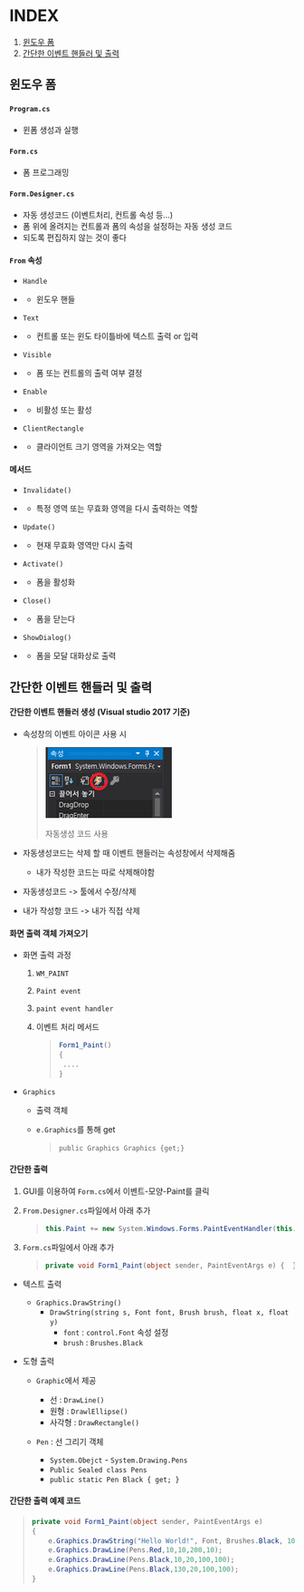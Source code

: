 # INDEX

1. [윈도우 폼](#윈도우-폼)
2. [간단한 이벤트 핸들러 및 출력](#간단한-이벤트-핸들러-및-출력)



## 윈도우 폼

#### `Program.cs`

- 윈폼 생성과 실행

 

#### `Form.cs`

- 폼 프로그래밍

 

#### `Form.Designer.cs`

- 자동 생성코드 (이벤트처리, 컨트롤 속성 등…)
- 폼 위에 올려지는 컨트롤과 폼의 속성을 설정하는 자동 생성 코드
- 되도록 편집하지 않는 것이 좋다

 

#### `From` 속성

- `Handle`

- - 윈도우 핸들

- `Text`

- - 컨트롤 또는 윈도 타이틀바에 텍스트 출력 or 입력

- `Visible`

- - 폼 또는 컨트롤의 출력 여부 결정

- `Enable`

- -  비활성 또는 활성

- `ClientRectangle`

- - 클라이언트 크기 영역을 가져오는 역할

 

#### 메서드

- `Invalidate()`

- - 특정 영역 또는 무효화 영역을 다시 출력하는 역할

- `Update()`

- - 현재 무효화 영역만 다시 출력

- `Activate()`

- - 폼을 활성화

- `Close()`

- - 폼을 닫는다

- `ShowDialog()`

- - 폼을 모달 대화상로 출력

## 간단한 이벤트 핸들러 및 출력

#### 간단한 이벤트 핸들러 생성 (Visual studio 2017 기준)

* 속성창의 이벤트 아이콘 사용 시

  > ![image](images/이벤트핸들러_1.png)
  >
  > 자동생성 코드 사용

* 자동생성코드는 삭제 할 때 이벤트 핸들러는 속성창에서 삭제해줌
  * 내가 작성한 코드는 따로 삭제해야함
* 자동생성코드 -> 툴에서 수정/삭제
* 내가 작성항 코드 -> 내가 직접 삭제



#### 화면 출력 객체 가져오기

* 화면 출력 과정

  1. `WM_PAINT`

  2. `Paint event`

  3. `paint event handler`

  4. 이벤트 처리 메서드

     > ```c#
     > Form1_Paint()
     > {
     > 	....
     > }
     > ```

* `Graphics`

  * 출력 객체

  * `e.Graphics`를 통해 get

    > `public Graphics Graphics {get;}`

#### 간단한 출력

1. GUI를 이용하여 `Form.cs`에서 이벤트-모양-Paint를 클릭

2. `From.Designer.cs`파일에서 아래 추가

   > ```c#
   > this.Paint += new System.Windows.Forms.PaintEventHandler(this.Form1_Paint);
   > ```

3. `Form.cs`파일에서 아래 추가

   > ```c#
   > private void Form1_Paint(object sender, PaintEventArgs e) {  }
   > ```

* 텍스트 출력

  * `Graphics.DrawString()`
    * `DrawString(string s, Font font, Brush brush, float x, float y)`
      * `font` : `control.Font` 속성 설정
      * `brush` : `Brushes.Black`

* 도형 출력

  * `Graphic`에서 제공

    * 선 : `DrawLine()`
    * 원형 : `DrawlEllipse()`
    * 사각형 : `DrawRectangle()`

  * `Pen` : 선 그리기 객체

    * `System.Obejct` - `System.Drawing.Pens`

    - `Public Sealed class Pens`
    - `public static Pen Black { get; }`

#### 간단한 출력 예제 코드

> ```c#
> private void Form1_Paint(object sender, PaintEventArgs e) 
> {
>     e.Graphics.DrawString("Hello World!", Font, Brushes.Black, 10, 10);
>     e.Graphics.DrawLine(Pens.Red,10,10,200,10);
>     e.Graphics.DrawLine(Pens.Black,10,20,100,100);
>     e.Graphics.DrawLine(Pens.Black,130,20,100,100);
> }
> ```

